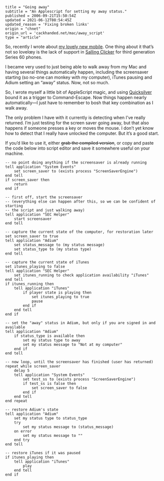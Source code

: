 ```
title = "Going away"
subtitle = "An Applescript for setting my away status."
published = 2006-09-21T15:50:54Z
updated = 2021-06-12T08:54:45Z
updated_reason = 'Fixing broken links'
origin = "chnet"
origin_url = 'cackhanded.net/mac/away_script'
type = "article"
```

So, recently I wrote about [my lovely new mobile][mb]. One thing about it that’s not so lovelœy is the lack of support in [Salling Clicker][sc] for third generation Series 60 phones.

I became very used to just being able to walk away from my Mac and having
several things automatically happen, including the screensaver starting (so
no-one can monkey with my computer), iTunes pausing and Adium setting an
“away” status. Now, not so much.

So, I wrote myself a little bit of AppleScript magic, and using
[Quicksilver][qs] bound it as a trigger to Command-Escape. Now things happen
nearly automatically—I just have to remember to bosh that key combination as I
walk away.

The only problem I have with it currently is detecting when I’ve really
returned. I’m just testing for the screen saver going away, but that also
happens if someone presses a key or moves the mouse. I don’t yet know how to
detect that I really have unlocked the computer. But it’s a good start.


If you’d like to use it, either <del>grab the compiled version</del>, or copy
and paste the code below into script editor and save it somewhere useful on
your machine.

    -- no point doing anything if the screensaver is already running
    tell application "System Events"
        set screen_saver to (exists process "ScreenSaverEngine")
    end tell
    if screen_saver then
        return
    end if

    -- first off, start the screensaver 
    -- (everything else can happen after this, so we can be confident of starting 
    -- the script and just walking away)
    tell application "SEC Helper"
        start screensaver
    end tell

    -- capture the current state of the computer, for restoration later
    set screen_saver to true
    tell application "Adium"
        set status_message to (my status message)
        set status_type to (my status type)
    end tell

    -- capture the current state of iTunes
    set itunes_playing to false
    tell application "SEC Helper"
        set itunes_running to check application availability "iTunes"
    end tell
    if itunes_running then
        tell application "iTunes"
            if player state is playing then
                set itunes_playing to true
                pause
            end if
        end tell
    end if

    -- set the "away" status in Adium, but only if you are signed in and available
    tell application "Adium"
        if status_type is available then
            set my status type to away
            set my status message to "Not at my computer"
        end if
    end tell

    -- now loop, until the screensaver has finished (user has returned)
    repeat while screen_saver
        delay 5
        tell application "System Events"
            set test_ss to (exists process "ScreenSaverEngine")
            if test_ss is false then
                set screen_saver to false
            end if
        end tell
    end repeat

    -- restore Adium's state
    tell application "Adium"
        set my status type to status_type
        try
            set my status message to (status_message)
        on error
            set my status message to ""
        end try
    end tell

    -- restore iTunes if it was paused
    if itunes_playing then
        tell application "iTunes"
            play
        end tell
    end if


[mb]: /gadgets/mobile-phone/nokia-n80-review
[sc]: https://web.archive.org/web/2006123100000/http://www.salling.com/Clicker/mac/
[qs]: https://web.archive.org/web/2006123100000/http://quicksilver.blacktree.com/
